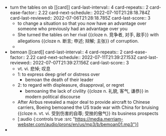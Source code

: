 - turn the tables on sb [[card]]
  card-last-interval:: 4
  card-repeats:: 2
  card-ease-factor:: 2.22
  card-next-schedule:: 2022-07-10T21:28:18.784Z
  card-last-reviewed:: 2022-07-06T21:28:18.785Z
  card-last-score:: 3
	- to change a situation so that you now have an advantage over someone who previously had an advantage over you
	- She turned the tables on her rival {{cloze n. 竞争者, 对手, 敌手}} with allegations {{cloze n. 断言; 申述; 辩解; 主张}} of corruption.
	-
- bemoan [[card]]
  card-last-interval:: 4
  card-repeats:: 2
  card-ease-factor:: 2.22
  card-next-schedule:: 2022-07-11T21:39:27.153Z
  card-last-reviewed:: 2022-07-07T21:39:27.156Z
  card-last-score:: 3
	- vt. vi. 悲悼; 叹息
	- 1: to express deep grief or distress over
		- bemoan the death of their leader
	- 2: to regard with displeasure, disapproval, or regret
		- bemoaning the lack of civility {{cloze n. 礼貌, 客气, 谦恭}} in modern political discourse
	- After Airbus revealed a major deal to provide aircraft to Chinese carriers, Boeing bemoaned the US trade war with China for bruising {{cloze n. vt. vi. 受到伤害的自尊; 受挫的傲气}} its business prospects
	- [:audio {:controls true :src "https://media.merriam-webster.com/audio/prons/en/us/mp3/b/bemoan01.mp3"}]
-